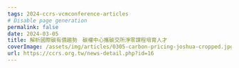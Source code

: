 ```yaml
---
tags: 2024-ccrs-vcmconference-articles
# Disable page generation
permalink: false
date: 2024-03-05
title: 解析國際碳有價趨勢　碳權中心攜碳交所淨零課程培育人才
coverImage: /assets/img/articles/0305-carbon-pricing-joshua-cropped.jpg
url: https://ccrs.org.tw/news-detail.php?id=16
---
```


